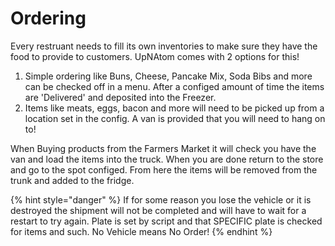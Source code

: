 # Ordering

Every restruant needs to fill its own inventories to make sure they have the food to provide to customers. UpNAtom comes with 2 options for this!&#x20;

1. Simple ordering like Buns, Cheese, Pancake Mix, Soda Bibs and more can be checked off in a menu. After a configed amount of time the items are 'Delivered' and deposited into the Freezer.
2. Items like meats, eggs, bacon and more will need to be picked up from a location set in the config. A van is provided that you will need to hang on to!&#x20;

When Buying products from the Farmers Market it will check you have the van and load the items into the truck. When you are done return to the store and go to the spot configed. From here the items will be removed from the trunk and added to the fridge.

{% hint style="danger" %}
If for some reason you lose the vehicle or it is destroyed the shipment will not be completed and will have to wait for a restart to try again. Plate is set by script and that SPECIFIC plate is checked for items and such. No Vehicle means No Order!
{% endhint %}

